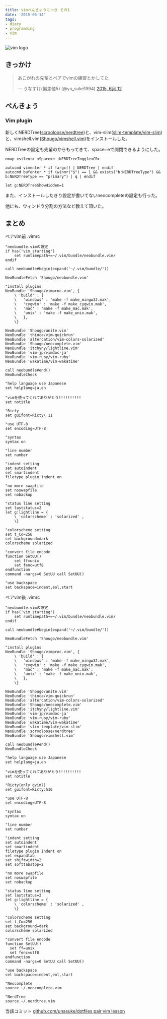 ```yaml
---
title: vimべんきょうにっき その1
date: '2015-06-14'
tags:
- diary
- programming
- vim
---
```


![vim logo](2015/vimlogo.png)

## きっかけ

<blockquote class="twitter-tweet" lang="ja"><p lang="ja" dir="ltr">あこがれの先輩とペアでvimの練習とかしてた</p>&mdash; うなすけ(偏差値5) (@yu_suke1994) <a href="https://twitter.com/yu_suke1994/status/609344859283980288">2015, 6月 12</a></blockquote>
<script async src="//platform.twitter.com/widgets.js" charset="utf-8"></script>

## べんきょう
### Vim plugin

新しくNERDTree([scrooloose/nerdtree](https://github.com/scrooloose/nerdtree))と、vim-slim([slim-template/vim-slim](https://github.com/slim-template/vim-slim))と、vimshell.vim([Shougo/vimshell.vim](https://github.com/Shougo/vimshell.vim))をインストールした。


NERDTreeの設定も先輩のからもってきて、space+eで開閉できるようにした。
 
```vim
nmap <silent> <Space>e :NERDTreeToggle<CR>

autocmd vimenter * if !argc() | NERDTree | endif
autocmd bufenter * if (winnr("$") == 1 && exists("b:NERDTreeType") && b:NERDTreeType == "primary") | q | endif

let g:NERDTreeShowHidden=1
```



また、インストールしたきり設定が書いてないneocompleteの設定も行った。


他にも、ウィンドウ分割の方法など教えて頂いた。


## まとめ

ペアvim前 .vimrc
 
```vim
"neobundle.vimの設定
if has('vim_starting')
	set runtimepath+=~/.vim/bundle/neobundle.vim/
endif

call neobundle#begin(expand('~/.vim/bundle/'))

NeoBundleFetch 'Shougo/neobundle.vim'

"install plugins
NeoBundle 'Shougo/vimproc.vim', {
	\ 'build' : {
	\	'windows' : 'make -f make_mingw32.mak',
	\	'cygwin' : 'make -f make_cygwin.mak',
	\	'mac' : 'make -f make_mac.mak',
	\	'unix' : 'make -f make_unix.mak',
	\	},
	\}

NeoBundle 'Shougo/unite.vim'
NeoBundle 'thinca/vim-quickrun'
NeoBundle 'altercation/vim-colors-solarized'
NeoBundle 'Shougo/neocomplete.vim'
NeoBundle 'itchyny/lightline.vim'
NeoBundle 'vim-jp/vimdoc-ja'
NeoBundle 'vim-ruby/vim-ruby'
NeoBundle 'wakatime/vim-wakatime'

call neobundle#end()
NeoBundleCheck

"help language use Japanese
set helplang=ja,en

"vimを使ってくれてありがとう!!!!!!!!!!
set notitle

"Ricty
set guifont=Ricty\ 11

"use UTF-8
set encoding=UTF-8

"syntax
syntax on

"line number
set number

"indent setting
set autoindent
set smartindent
filetype plugin indent on

"no more swapfile
set noswapfile
set nobackup

"status line setting
set laststatus=2
let g:lightline = {
	\ 'colorscheme' : 'solarized' ,
	\}

"colorscheme setting
set t_Co=256
set background=dark
colorscheme solarized

"convert file encode
function SetUU()
	set ff=unix
	set fenc=utf8
endfunction
command -nargs=0 SetUU call SetUU()

"use backspace
set backspace=indent,eol,start
```


ペアvim後 .vimrc
```vim
"neobundle.vimの設定
if has('vim_starting')
	set runtimepath+=~/.vim/bundle/neobundle.vim/
endif

call neobundle#begin(expand('~/.vim/bundle/'))

NeoBundleFetch 'Shougo/neobundle.vim'

"install plugins
NeoBundle 'Shougo/vimproc.vim', {
	\ 'build' : {
	\	'windows' : 'make -f make_mingw32.mak',
	\	'cygwin' : 'make -f make_cygwin.mak',
	\	'mac' : 'make -f make_mac.mak',
	\	'unix' : 'make -f make_unix.mak',
	\	},
	\}

NeoBundle 'Shougo/unite.vim'
NeoBundle 'thinca/vim-quickrun'
NeoBundle 'altercation/vim-colors-solarized'
NeoBundle 'Shougo/neocomplete.vim'
NeoBundle 'itchyny/lightline.vim'
NeoBundle 'vim-jp/vimdoc-ja'
NeoBundle 'vim-ruby/vim-ruby'
NeoBundle 'wakatime/vim-wakatime'
NeoBundle 'slim-template/vim-slim'
NeoBundle 'scrooloose/nerdtree' 
NeoBundle 'Shougo/vimshell.vim'

call neobundle#end()
NeoBundleCheck

"help language use Japanese
set helplang=ja,en

"vimを使ってくれてありがとう!!!!!!!!!!
set notitle

"Ricty(only gvim?)
set guifont=Ricty:h16

"use UTF-8
set encoding=UTF-8

"syntax
syntax on

"line number
set number

"indent setting
set autoindent
set smartindent
filetype plugin indent on
set expandtab
set shiftwidth=2
set softtabstop=2

"no more swapfile
set noswapfile
set nobackup

"status line setting
set laststatus=2
let g:lightline = {
	\ 'colorscheme' : 'solarized' ,
	\}

"colorscheme setting
set t_Co=256
set background=dark
colorscheme solarized

"convert file encode
function SetUU()
  set ff=unix
  set fenc=utf8
endfunction
command -nargs=0 SetUU call SetUU()

"use backspace
set backspace=indent,eol,start

"Neocomplete
source ~/.neocomplete.vim

"NerdTree
source ~/.nerdtree.vim
```


当該コミット
[github.com/unasuke/dotfiles pair vim lesson](https://github.com/unasuke/dotfiles/commit/5cae399797e8e2d71abb0af7d98da24c88d343e4)
